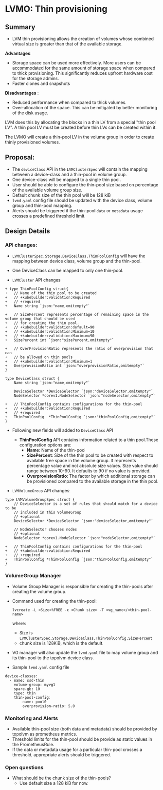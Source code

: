# LVMO: Thin provisioning

## Summary
- LVM thin provisioning allows the creation of volumes whose combined virtual size is greater than that of the available storage.

**Advantages**:
- Storage space can be used more effectively. More users can be accommodated for the same amount of storage space when compared to thick provisioning. This significantly reduces upfront hardware cost for the storage admins.
- Faster clones and snapshots

**Disadvantages** :
- Reduced performance when compared to thick volumes.
- Over-allocation of the space. This can be mitigated by better monitoring of the disk usage.

LVM does this by allocating the blocks in a thin LV from a special "thin pool LV". A thin pool LV must be created before thin LVs can be created within it.

The LVMO will create a thin-pool LV in the volume group in order to create thinly provisioned volumes.


## Proposal:
- The `deviceClass` API in the `LVMClusterSpec` will contain the mapping between a device-class and a thin-pool in volume group.
- One device-class will be mapped to a single thin pool.
- User should be able to configure the thin-pool size based on percentage of the available volume group size.
- Default chunk size of the thin pool will be 128 kiB
- `lvmd.yaml` config file should be updated with the device class, volume group and thin-pool mapping.
- Alerts should be triggered if the thin-pool `data` or `metadata` usage crosses a predefined threshold limit.


## Design Details
### API changes:

- `LVMClusterSpec.Storage.DeviceClass.ThinPoolConfig` will have the mapping between device class, volume group and the thin-pool.
- One DeviceClass can be mapped to only one thin-pool.

- `LVMCluster` API changes
```go=
+ type ThinPoolConfig struct{
+   // Name of the thin pool to be created
+   // +kubebuilder:validation:Required
+   // +required
+   Name string `json:"name,omitempty"`

+   // SizePercent represents percentage of remaining space in the volume group that should be used
+   // for creating the thin pool.
+   // +kubebuilder:validation:default=90
+   // +kubebuilder:validation:Minimum=10
+   // +kubebuilder:validation:Maximum=90
+   SizePercent int `json:"sizePercent,omitempty"`

+   // OverProvisionRatio represents the ratio of overprovision that can
+   // be allowed on thin pools
+   // +kubebuilder:validation:Minimum=1
+   OverprovisionRatio int `json:"overprovisionRatio,omitempty"`
}

type DeviceClass struct {
    Name string `json:"name,omitempty"`

    DeviceSelector *DeviceSelector `json:"deviceSelector,omitempty"`
    NodeSelector *corev1.NodeSelector `json:"nodeSelector,omitempty"`

+   // ThinPoolConfig contains configurations for the thin-pool
+   // +kubebuilder:validation:Required
+   // +required
+   ThinPoolConfig  *ThinPoolConfig `json:"thinPoolConfig,omitempty"`
}
```


- Following new fields will added to `DeviceClass` API
    - **ThinPoolConfig** API contains information related to a thin pool.These configuration options are:
        - **Name**: Name of the thin-pool
        - **SizePercent**: Size of the thin pool to be created with respect to available free space in the volume group. It represents percentage value and not absolute size values. Size value should range between 10-90. It defaults to 90 if no value is provided.
        - **OverprovisionRatio**: The factor by which additional storage can be provisioned compared to the available storage in the thin pool.

- `LVMVolumeGroup` API changes:

``` go=
type LVMVolumeGroupSpec struct {
    // DeviceSelector is a set of rules that should match for a device to be
    // included in this VolumeGroup
    // +optional
    DeviceSelector *DeviceSelector `json:"deviceSelector,omitempty"`

    // NodeSelector chooses nodes
    // +optional
    NodeSelector *corev1.NodeSelector `json:"nodeSelector,omitempty"`

+   // ThinPoolConfig contains configurations for the thin-pool
+   // +kubebuilder:validation:Required
+   // +required
+   ThinPoolConfig *ThinPoolConfig `json:"thinPoolConfig,omitempty"`
}
```

### VolumeGroup Manager
- Volume Group Manager is responsible for creating the thin-pools after creating the volume group.
- Command used for creating the thin-pool:
    ```
    lvcreate -L <Size>%FREE -c <Chunk size> -T <vg_name>/<thin-pool-name>
    ```
    where:
    - Size is `LVMClusterSpec.Storage.DeviceClass.ThinPoolConfig.SizePercent`
    - chunk size is 128KiB, which is the default.

- VG manager will also update the `lvmd.yaml` file to map volume group and its thin-pool to the topolvm device class.
- Sample `lvmd.yaml` config file
``` yaml=
device-classes:
  - name: ssd-thin
    volume-group: myvg1
    spare-gb: 10
    type: thin
    thin-pool-config:
        name: pool0
        overprovision-ratio: 5.0
```

### Monitoring and Alerts
- Available thin-pool size (both data and metadata) should be provided by topolvm as prometheus metrics.
- Threshold limits for the thin-pool should be provide as static values in the PrometheusRule.
- If the data or metadata usage for a particular thin-pool crosses a threshold, appropriate alerts should be triggered.


### Open questions
- What should be the chunk size of the thin-pools?
    - Use default size a 128 kiB for now.
